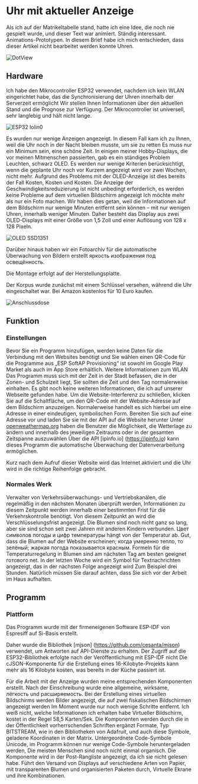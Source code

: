 # Uhr mit aktueller Anzeige

Als ich auf der Matrikeltabelle stand, hatte ich eine Idee, die noch nie gespielt wurde, und dieser Text war animiert.
Ständig interessant. Animations-Prototypen. In diesem Brief habe ich mich entschieden, dass dieser Artikel nicht bearbeitet werden konnte
Uhren.

![DotView](dotview-320.gif)

## Hardware

Ich habe den Mikrocontroller ESP32 verwendet, nachdem ich kein WLAN eingerichtet habe, das die Synchronisierung der Uhren innerhalb der Serverzeit ermöglicht
Wir stellen Ihnen Informationen über den aktuellen Stand und die Prognose zur Verfügung. Der Mikrocontroller ist universell, sehr langlebig und hält nicht lange.

![ESP32 lolin0](https://www.az-delivery.de/cdn/shop/products/esp32-lolin-lolin32-wifi-bluetooth-dev-kit-mikrocontroller-684175.jpg?v=1679400714&width=400)

Es wurden nur wenige Anzeigen angezeigt. In diesem Fall kam ich zu Ihnen, weil die Uhr noch in der Nacht bleiben musste, um sie zu retten
Es muss nur ein Minimum sein, eine schöne Zeit. In einigen meiner Hobby-Displays, die vor meinen Mitmenschen passierten, gab es ein ständiges Problem
Leuchten, schwarz OLED. Es werden nur wenige Kriterien berücksichtigt, wenn die geplante Uhr noch vor Kurzem angezeigt wird
vor zwei Wochen, nicht mehr. Aufgrund des Problems mit der OLED-Anzeige ist dies bereits der Fall
Kosten, Kosten und Kosten. Die Anzeige der Geschwindigkeitsreduzierung ist nicht unbedingt erforderlich, es werden keine Probleme auf dem virtuellen Bildschirm angezeigt
Ich möchte mehr als nur ein Foto machen.
Wir haben dies getan, weil die Informationen auf dem Bildschirm nur wenige Minuten entfernt sein können – mit nur wenigen Uhren, innerhalb weniger Minuten.
Daher besteht das Display aus zwei OLED-Displays mit einer Größe von 1,5 Zoll und einer Auflösung von 128 x 128 Pixeln.

![OLED SSD1351](https://m.media-amazon.com/images/I/61tp4yL59+L._AC_SX679_.jpg)

Darüber hinaus haben wir ein Fotoarchiv für die automatische Überwachung von Bildern erstellt
яркость изображения под освещённость.

Die Montage erfolgt auf der Herstellungsplatte.

Der Korpus wurde zunächst mit einem Schlüssel versehen, während die Uhr eingeschaltet war. Bei Amazon kostenlos für 10 Euro kaufen.

![Anschlussdose](https://m.media-amazon.com/images/I/51WUj53rYDL._AC_UF894,1000_QL80_.jpg)

## Funktion

### Einstellungen

Bevor Sie ein Programm hinzufügen, werden keine Daten für die Verbindung mit den Websites benötigt und Sie wählen einen QR-Code für die Programme aus
„ESP SoftAP Provisioning“ ist sowohl im Google Play Market als auch im App Store erhältlich. Weitere Informationen zum WLAN
Das Programm muss sich mit der Zeit in der Stadt befassen, die in der Zonen- und Schulzeit liegt,
Sie sollten die Zeit und den Tag normalerweise einhalten. Es gibt noch keine weiteren Informationen, die ich auf unserer Webseite gefunden habe.
Um die Website-Interferenz zu schließen, klicken Sie auf die Schaltfläche, um den QR-Code mit der Website-Adresse auf dem Bildschirm anzuzeigen.
Normalerweise handelt es sich hierbei um eine Adresse in einer eindeutigen, symbolischen Form. Bereiten Sie sich auf eine Adresse vor und laden Sie sie mit der API auf die Website herunter
Unter [openweathermap.org](https://openweathermap.org/api) haben die Benutzer die Möglichkeit, die Wetterlage zu ändern und innerhalb des jeweiligen Zeitraums oder in der gesamten Zeitspanne auszuwählen
Über die API [ipinfo.io] (https://ipinfo.io) kann dieses Programm die automatische Überwachung der Datenverarbeitung ermöglichen.

Kurz nach dem Aufruf dieser Website wird das Internet aktiviert und die Uhr wird in die richtige Reihenfolge gebracht.

### Normales Werk

Verwalter von Verkehrsüberwachungs- und Vertriebskanälen, die regelmäßig in den nächsten Monaten überprüft werden,
Informationen zu diesem Zeitpunkt werden innerhalb einer bestimmten Frist für die Verkehrskontrolle benötigt. Von diesem Zeitpunkt an wird die Verschlüsselungsfrist angezeigt.
Die Blumen sind noch nicht ganz so lang, aber sie sind schon seit zwei Jahren mit anderen Kindern verbunden. Цвет символов погоды и цифр температуры
hängt von der Temperatur ab. Gut, dass die Blumen auf der Website erscheinen; когда умеренно тепло, то зелёный; жаркая погода
показывается красным. Formeln für die Temperaturregelung in Blumen sind am nächsten Tag am besten geeignet
готового net. In der letzten Woche wird ein Symbol für Textnachrichten angezeigt, das in der nächsten Folge angezeigt wird
Zum Beispiel drei Stunden. Natürlich müssen Sie darauf achten, dass Sie sich vor der Arbeit im Haus aufhalten.

## Programm

### Plattform

Das Programm wurde mit der firmeneigenen Software ESP-IDF von Espresiff auf Si-Basis erstellt.

Daher wurde die Bibliothek [mjson] (https://github.com/cesanta/mjson) verwendet, um Antworten auf API-Dienste zu erhalten.
Der Zugriff auf die ESP32-Bibliothek erfolgte nach der Veröffentlichung mit ESP-IDF nicht
Die cJSON-Komponente für die Erstellung eines 16-Kilobyte-Projekts kann mehr als 16 Kilobyte kosten, was bereits in der Küche passiert ist.

Für die Arbeit mit der Anzeige wurden meine entsprechenden Komponenten erstellt. Nach der Einschreibung wurde eine allgemeine, wirksame,
лёгкость und расширяемость. Bei der Erstellung eines virtuellen Bildschirms werden Bilder angezeigt, die auf zwei fiskalischen Bildschirmen angezeigt werden
Im Moment wurde nur noch wenige Schritte entfernt. Ich weiß nicht, welche Informationen ich erhalten habe
Virtueller Bildschirm, kostet in der Regel 58,5 Karten/Sek. Die Komponenten werden durch die in der Öffentlichkeit vorherrschenden Schriften ergänzt
Formate, Typ BITSTREAM, wie in den Bibliotheken von Adafruit, und auch diese Symbole, geladene Koordinaten in der Matrix.
Untergeordnete Code-Symbole Unicode, im Programm können nur wenige Code-Symbole heruntergeladen werden,
Die meisten Menschen sind noch nicht einmal organisch. Die Komponente wird in der Post-Rangliste angezeigt, da ich sie nicht gelesen habe.
Führt den Versand von Displays auf verschiedene Arten von Papier, mit transparenten Blumen und organisierten Paketen durch,
Virtuelle Ekrane und ihre Kombinationen.
